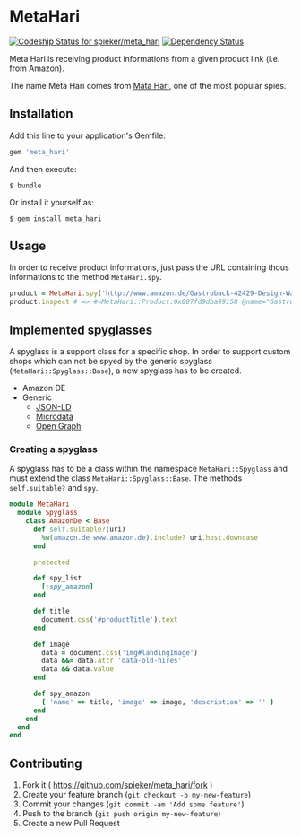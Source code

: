 # MetaHari

[ ![Codeship Status for spieker/meta_hari](https://codeship.com/projects/82a2a250-dfbd-0132-10c4-5a00e6f9bcb3/status?branch=master)](https://codeship.com/projects/80646)
[![Dependency Status](https://gemnasium.com/spieker/meta_hari.svg)](https://gemnasium.com/spieker/meta_hari)

Meta Hari is receiving product informations from a given product link
(i.e. from Amazon).

The name Meta Hari comes from
[Mata Hari](https://en.wikipedia.org/wiki/Mata_Hari), one of the most
popular spies.

## Installation

Add this line to your application's Gemfile:

```ruby
gem 'meta_hari'
```

And then execute:

    $ bundle

Or install it yourself as:

    $ gem install meta_hari

## Usage

In order to receive product informations, just pass the URL containing
thous informations to the method `MetaHari.spy`.

```ruby
product = MetaHari.spy('http://www.amazon.de/Gastroback-42429-Design-Wasserkocher-Advanced/dp/B000LQXC2Q/ref=sr_1_1')
product.inspect # => #<MetaHari::Product:0x007fd9dba99158 @name="Gastroback 42429 Design Wasserkocher Advanced Pro", @image="http://ecx.images-amazon.com/images/I/814Yl6mxLsL._SL1500_.jpg", @description="">
```

## Implemented spyglasses

A spyglass is a support class for a specific shop. In order to support
custom shops which can not be spyed by the generic spyglass
(`MetaHari::Spyglass::Base`), a new spyglass has to be created.

* Amazon DE
* Generic
  * [JSON-LD](https://developers.google.com/structured-data/rich-snippets/products)
  * [Microdata](https://developers.google.com/structured-data/rich-snippets/products)
  * [Open Graph](http://ogp.me/)

### Creating a spyglass

A spyglass has to be a class within the namespace `MetaHari::Spyglass`
and must extend the class `MetaHari::Spyglass::Base`. The methods
`self.suitable?` and `spy`.

```ruby
module MetaHari
  module Spyglass
    class AmazonDe < Base
      def self.suitable?(uri)
        %w(amazon.de www.amazon.de).include? uri.host.downcase
      end

      protected

      def spy_list
        [:spy_amazon]
      end

      def title
        document.css('#productTitle').text
      end

      def image
        data = document.css('img#landingImage')
        data &&= data.attr 'data-old-hires'
        data && data.value
      end

      def spy_amazon
        { 'name' => title, 'image' => image, 'description' => '' }
      end
    end
  end
end
```

## Contributing

1. Fork it ( https://github.com/spieker/meta_hari/fork )
2. Create your feature branch (`git checkout -b my-new-feature`)
3. Commit your changes (`git commit -am 'Add some feature'`)
4. Push to the branch (`git push origin my-new-feature`)
5. Create a new Pull Request
